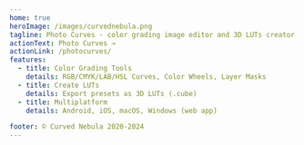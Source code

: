 ```yaml
---
home: true
heroImage: /images/curvednebula.png
tagline: Photo Curves - color grading image editor and 3D LUTs creator
actionText: Photo Curves →
actionLink: /photocurves/
features:
  - title: Color Grading Tools
    details: RGB/CMYK/LAB/HSL Curves, Color Wheels, Layer Masks
  - title: Create LUTs
    details: Export presets as 3D LUTs (.cube)
  - title: Multiplatform
    details: Android, iOS, macOS, Windows (web app)

footer: © Curved Nebula 2020-2024
---
```

